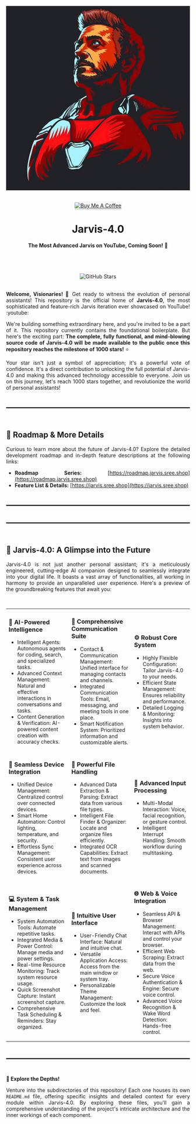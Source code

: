 
<div class="banner-container">
    <div class="logo-container">
      <a href="https://github.com/SreejanPersonal/Jarvis-4.0">
        <img class="logo" src="ui/assets/jarvis_logo.jpg" alt="Jarvis-4.0 Logo">
      </a>
    </div>
</div>
<div style="margin-top: 30px" align="center">
    <a href="https://www.buymeacoffee.com/gbraad" target="_blank"><img src="https://www.buymeacoffee.com/assets/img/custom_images/orange_img.png" alt="Buy Me A Coffee" style="height: 41px !important;width: 174px !important;box-shadow: 0px 3px 2px 0px rgba(190, 190, 190, 0.5) !important;-webkit-box-shadow: 0px 3px 2px 0px rgba(190, 190, 190, 0.5) !important;" ></a>
</div>


<h1 align="center">Jarvis-4.0</h1>

<p align="center">
  <b>The Most Advanced Jarvis on YouTube, Coming Soon!</b> 🚀
</p>
<div align="center">
    <div class="social-buttons" style="margin-bottom: 20px;">
        <a href="https://www.youtube.com/@Sreejan" class="social-button youtube" target="_blank" style="padding: 8px 15px;">
            <i class="social-icon fab fa-youtube"></i>
        </a>
        <a href="https://twitter.com/Sreejan" class="social-button twitter" target="_blank" style="padding: 8px 15px;">
            <i class="social-icon fab fa-twitter"></i>
        </a>
        <a href="https://linkedin.com/in/sreejan" class="social-button linkedin" target="_blank" style="padding: 8px 15px;">
            <i class="social-icon fab fa-linkedin"></i>
        </a>
        <a href="https://discord.gg/Sreejan" class="social-button discord" target="_blank" style="padding: 8px 15px;">
            <i class="social-icon fab fa-discord"></i>
        </a>
        <a href="https://t.me/Sreejan" class="social-button telegram" target="_blank" style="padding: 8px 15px;">
            <i class="social-icon fab fa-telegram"></i>
        </a>
    </div>
  <br/>
    <img src="https://img.shields.io/github/stars/SreejanPersonal/Jarvis-4.0?style=social" alt="GitHub Stars"/>
</div>
<br/>

<div align="justify">

  **Welcome, Visionaries!** 👋 Get ready to witness the evolution of personal assistants! This repository is the official home of **Jarvis-4.0**, the most sophisticated and feature-rich Jarvis iteration ever showcased on YouTube! :youtube:

  We're building something extraordinary here, and you're invited to be a part of it. This repository currently contains the foundational boilerplate. But here's the exciting part: **The complete, fully functional, and mind-blowing source code of Jarvis-4.0 will be made available to the public once this repository reaches the milestone of 1000 stars!** ⭐

  Your star isn't just a symbol of appreciation; it's a powerful vote of confidence. It's a direct contribution to unlocking the full potential of Jarvis-4.0 and making this advanced technology accessible to everyone. Join us on this journey, let's reach 1000 stars together, and revolutionize the world of personal assistants!

</div>

<br/>

<hr style="border:1px solid #333;">

<br/>

<h2>
  <span class="emoji">🔗</span> <b>Roadmap & More Details</b>
</h2>

<div align="justify">

  Curious to learn more about the future of Jarvis-4.0? Explore the detailed development roadmap and in-depth feature descriptions at the following links:

  *   **Roadmap Series:** [https://roadmap.jarvis.sree.shop](https://roadmap.jarvis.sree.shop)
  *   **Feature List & Details:** [https://jarvis.sree.shop](https://jarvis.sree.shop)

</div>

<br/>

<hr style="border:1px solid #333;">

<br/>


<hr style="border:1px solid #333;">
<br/>

<h2>
  <span class="emoji">👀</span> <b>Jarvis-4.0: A Glimpse into the Future</b>
</h2>

<div align="justify">

  Jarvis-4.0 is not just another personal assistant; it's a meticulously engineered, cutting-edge AI companion designed to seamlessly integrate into your digital life. It boasts a vast array of functionalities, all working in harmony to provide an unparalleled user experience. Here's a preview of the groundbreaking features that await you:

</div>

<br/>

<table>
  <tr>
    <td>
      <h3><span class="emoji">🧠</span> AI-Powered Intelligence</h3>
      <ul>
        <li>Intelligent Agents: Autonomous agents for coding, search, and specialized tasks.</li>
        <li>Advanced Context Management: Natural and effective interactions in conversations and tasks.</li>
        <li>Content Generation & Verification: AI-powered content creation with accuracy checks.</li>
      </ul>
    </td>
    <td>
      <h3><span class="emoji">💬</span> Comprehensive Communication Suite</h3>
      <ul>
        <li>Contact & Communication Management: Unified interface for managing contacts and channels.</li>
        <li>Integrated Communication Tools: Email, messaging, and meeting tools in one place.</li>
        <li>Smart Notification System: Prioritized information and customizable alerts.</li>
      </ul>
    </td>
    <td>
      <h3><span class="emoji">⚙️</span> Robust Core System</h3>
      <ul>
        <li>Highly Flexible Configuration: Tailor Jarvis-4.0 to your needs.</li>
        <li>Efficient State Management: Ensures reliability and performance.</li>
        <li>Detailed Logging & Monitoring: Insights into system behavior.</li>
      </ul>
    </td>
  </tr>
  <tr>
    <td>
      <h3><span class="emoji">📱</span> Seamless Device Integration</h3>
      <ul>
        <li>Unified Device Management: Centralized control over connected devices.</li>
        <li>Smart Home Automation: Control lighting, temperature, and security.</li>
        <li>Effortless Sync Management: Consistent user experience across devices.</li>
      </ul>
    </td>
    <td>
      <h3><span class="emoji">📁</span> Powerful File Handling</h3>
      <ul>
        <li>Advanced Data Extraction & Parsing: Extract data from various file types.</li>
        <li>Intelligent File Finder & Organizer: Locate and organize files efficiently.</li>
        <li>Integrated OCR Capabilities: Extract text from images and scanned documents.</li>
      </ul>
    </td>
    <td>
      <h3><span class="emoji">📡</span> Advanced Input Processing</h3>
      <ul>
        <li>Multi-Modal Interaction: Voice, facial recognition, or gesture control.</li>
        <li>Intelligent Interrupt Handling: Smooth workflow during multitasking.</li>
      </ul>
    </td>
  </tr>
  <tr>
    <td>
      <h3><span class="emoji">💻</span> System & Task Management</h3>
      <ul>
        <li>System Automation Tools: Automate repetitive tasks.</li>
        <li>Integrated Media & Power Control: Manage media and power settings.</li>
        <li>Real-time Resource Monitoring: Track system resource usage.</li>
        <li>Quick Screenshot Capture: Instant screenshot capture.</li>
        <li>Comprehensive Task Scheduling & Reminders: Stay organized.</li>
      </ul>
    </td>
    <td>
      <h3><span class="emoji">🎨</span> Intuitive User Interface</h3>
      <ul>
        <li>User-Friendly Chat Interface: Natural and intuitive chat.</li>
        <li>Versatile Application Access: Access from the main window or system tray.</li>
        <li>Personalizable Theme Management: Customize the look and feel.</li>
      </ul>
    </td>
    <td>
      <h3><span class="emoji">🌐</span> Web & Voice Integration</h3>
      <ul>
        <li>Seamless API & Browser Management: Interact with APIs and control your browser.</li>
        <li>Efficient Web Scraping: Extract data from the web.</li>
        <li>Secure Voice Authentication & Engine: Secure voice control.</li>
        <li>Advanced Voice Recognition & Wake Word Detection: Hands-free control.</li>
      </ul>
    </td>
  </tr>
</table>

<br/>

<hr style="border:1px solid #333;">

<br/>

<div align="justify">

  **📂 Explore the Depths!**

  Venture into the subdirectories of this repository! Each one houses its own `README.md` file, offering specific insights and detailed context for every module within Jarvis-4.0. By exploring these files, you'll gain a comprehensive understanding of the project's intricate architecture and the inner workings of each component.

</div>
